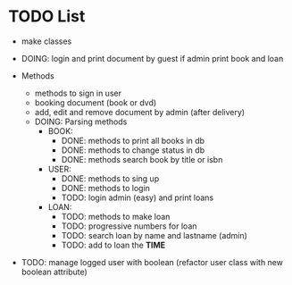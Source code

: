 # TODO List

- make classes
- DOING: login and print document by guest if admin print book and loan
- Methods

  - methods to sign in user
  - booking document (book or dvd)
  - add, edit and remove document by admin (after delivery)
  - DOING: Parsing methods
    - BOOK:
      - DONE: methods to print all books in db
      - DONE: methods to change status in db
      - DONE: methods search book by title or isbn
    - USER:
      - DONE: methods to sing up
      - DONE: methods to login
      - TODO: login admin (easy) and print loans
    - LOAN:
      - TODO: methods to make loan
      - TODO: progressive numbers for loan
      - TODO: search loan by name and lastname (admin)
      - TODO: add to loan the **TIME**

- TODO: manage logged user with boolean (refactor user class with new boolean attribute)
